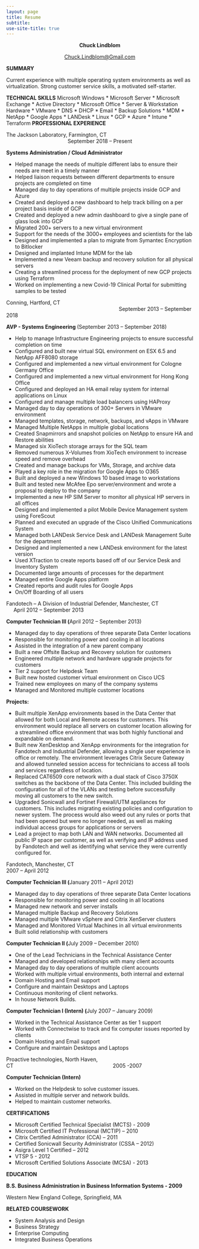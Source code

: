 ```yaml
---
layout: page
title: Resume
subtitle: 
use-site-title: true
---
```


<p style="text-align: center;"><strong>Chuck Lindblom</strong></p>
<p style="text-align: center;"><a href="mailto:Chuck.Lindblom@Gmail.com">Chuck.Lindblom@Gmail.com</a></p>
<strong>SUMMARY</strong>

Current experience with multiple operating system environments as well as virtualization. Strong customer service skills, a motivated self-starter.

<strong>TECHNICAL SKILLS</strong>
Microsoft Windows * Microsoft Server * Microsoft Exchange * Active Directory * Microsoft Office *
Server &amp; Workstation Hardware * VMware * DNS * DHCP * Email * Backup Solutions * MDM *
NetApp * Google Apps * LANDesk * Linux * GCP * Azure * Intune * Terraform
<strong>PROFESSIONAL EXPERIENCE</strong>

The Jackson Laboratory, Farmington, CT                                                              September 2018 – Present

<strong> Systems Administration / Cloud Administrator</strong>

<ul>
 <li>Helped manage the needs of multiple different labs to ensure their needs are meet in a timely manner</li>
 <li>Helped liaison requests between different departments to ensure projects are completed on time</li>
 <li>Managed day to day operations of multiple projects inside GCP and Azure</li>
 <li>Created and deployed a new dashboard to help track billing on a per project basis inside of GCP</li>
 <li>Created and deployed a new admin dashboard to give a single pane of glass look into GCP</li>
 <li>Migrated 200+ servers to a new virtual environment</li>
 <li>Support for the needs of the 3000+ employees and scientists for the lab</li>
 <li>Designed and implemented a plan to migrate from Symantec Encryption to Bitlocker</li>
 <li>Designed and implanted Intune MDM for the lab</li>
 <li>Implemented a new Veeam backup and recovery solution for all physical servers</li>
 <li>Creating a streamlined process for the deployment of new GCP projects using Terraform</li>
 <li>Worked on implementing a new Covid-19 Clinical Portal for submitting samples to be tested</li>
</ul>

Conning, Hartford, CT                                                                               September 2013 – September 2018

<strong>AVP - Systems Engineering </strong>(September 2013 – September 2018)
<ul>
 <li>Help to manage Infrastructure Engineering projects to ensure successful completion on time</li>
 <li>Configured and built new virtual SQL environment on ESX 6.5 and NetApp AFF8080 storage</li>
 <li>Configured and implemented a new virtual environment for Cologne Germany Office</li>
 <li>Configured and implemented a new virtual environment for Hong Kong Office</li>
 <li>Configured and deployed an HA email relay system for internal applications on Linux</li>
 <li>Configured and manage multiple load balancers using HAProxy</li>
 <li>Managed day to day operations of 300+ Servers in VMware environment</li>
 <li>Managed templates, storage, network, backups, and vApps in VMware</li>
 <li>Managed Multiple NetApps in multiple global locations</li>
 <li>Created Snapmirrors and snapshot policies on NetApp to ensure HA and Restore abilities</li>
 <li>Managed six XioTech storage arrays for the SQL team</li>
 <li>Removed numerous X-Volumes from XioTech environment to increase speed and remove overhead</li>
 <li>Created and manage backups for VMs, Storage, and archive data</li>
 <li>Played a key role in the migration for Google Apps to O365</li>
 <li>Built and deployed a new Windows 10 based image to workstations</li>
 <li>Built and tested new McAfee Epo server/environment and wrote a proposal to deploy to the company</li>
 <li>Implemented a new HP SIM Server to monitor all physical HP servers in all offices</li>
 <li>Designed and implemented a pilot Mobile Device Management system using ForeScout</li>
 <li>Planned and executed an upgrade of the Cisco Unified Communications System</li>
 <li>Managed both LANDesk Service Desk and LANDesk Management Suite for the department</li>
 <li>Designed and implemented a new LANDesk environment for the latest version</li>
 <li>Used XTraction to create reports based off of our Service Desk and Inventory System</li>
 <li>Documented large amounts of processes for the department</li>
 <li>Managed entire Google Apps platform</li>
 <li>Created reports and audit rules for Google Apps</li>
 <li>On/Off Boarding of all users</li>
</ul>

Fandotech – A Division of Industrial Defender, Manchester, CT                 April 2012 – September 2013

<strong>Computer Technician III (</strong>April 2012 – September 2013)
<ul>
 	<li>Managed day to day operations of three separate Data Center locations</li>
 	<li>Responsible for monitoring power and cooling in all locations</li>
 	<li>Assisted in the integration of a new parent company</li>
 	<li>Built a new Offsite Backup and Recovery solution for customers</li>
 	<li>Engineered multiple network and hardware upgrade projects for customers</li>
 	<li>Tier 2 support for Helpdesk Team</li>
 	<li>Built new hosted customer virtual environment on Cisco UCS</li>
 	<li>Trained new employees on many of the company systems</li>
 	<li>Managed and Monitored multiple customer locations</li>
</ul>

<strong>Projects:</strong>
<ul>
 	<li>Built multiple XenApp environments based in the Data Center that allowed for both Local and Remote access for customers. This environment would replace all servers on customer location allowing for a streamlined office environment that was both highly functional and expandable on demand.</li>
 	<li>Built new XenDesktop and XenApp environments for the integration for Fandotech and Industrial Defender, allowing a single user experience in office or remotely. The environment leverages Citrix Secure Gateway and allowed tunneled session access for technicians to access all tools and services regardless of location.</li>
 	<li>Replaced CAT6509 core network with a dual stack of Cisco 3750X switches as the backbone of the Data Center. This included building the configuration for all of the VLANs and testing before successfully moving all customers to the new switch.</li>
 	<li>Upgraded Sonicwall and Fortinet Firewall/UTM appliances for customers. This includes migrating existing policies and configuration to newer system. The process would also weed out any rules or ports that had been opened but were no longer needed, as well as making individual access groups for applications or servers</li>
 	<li>Lead a project to map both LAN and WAN networks. Documented all public IP space per customer, as well as verifying and IP address used by Fandotech and well as identifying what service they were currently configured for.</li>
</ul>

Fandotech, Manchester, CT                                                                                  2007 – April 2012

<strong>Computer Technician III (</strong>January 2011 – April 2012)
<ul>
 	<li>Managed day to day operations of three separate Data Center locations</li>
 	<li>Responsible for monitoring power and cooling in all locations</li>
 	<li>Managed new network and server installs</li>
 	<li>Managed multiple Backup and Recovery Solutions</li>
 	<li>Managed multiple VMware vSphere and Citrix XenServer clusters</li>
 	<li>Managed and Monitored Virtual Machines in all virtual environments</li>
 	<li>Built solid relationship with customers</li>
</ul>

<strong>Computer Technician II (</strong>July 2009 – December 2010)
<ul>
 	<li>One of the Lead Technicians in the Technical Assistance Center</li>
 	<li>Managed and developed relationships with many client accounts</li>
 	<li>Managed day to day operations of multiple client accounts</li>
 	<li>Worked with multiple virtual environments, both internal and external</li>
 	<li>Domain Hosting and Email support</li>
 	<li>Configure and maintain Desktops and Laptops</li>
 	<li>Continuous monitoring of client networks.</li>
 	<li>In house Network Builds.</li>
</ul>

<strong>Computer Technician I (Intern) (</strong>July 2007 – January 2009)
<ul>
 	<li>Worked in the Technical Assistance Center as tier 1 support</li>
 	<li>Worked with Connectwise to track and fix computer issues reported by clients</li>
 	<li>Domain Hosting and Email support</li>
 	<li>Configure and maintain Desktops and Laptops</li>
</ul>

Proactive technologies, North Haven, CT                                                                    2005 -2007

<strong>Computer Technician (Intern)</strong>
<ul>
 	<li>Worked on the Helpdesk to solve customer issues.</li>
 	<li>Assisted in multiple server and network builds.</li>
 	<li>Helped to maintain customer networks.</li>
</ul>

<strong>CERTIFICATIONS</strong>
<ul>
 	<li>Microsoft Certified Technical Specialist (MCTS) - 2009</li>
 	<li>Microsoft Certified IT Professional (MCTIP) – 2010</li>
 	<li>Citrix Certified Administrator (CCA) – 2011</li>
 	<li>Certified Sonicwall Security Administrator (CSSA – 2012)</li>
 	<li>Asigra Level 1 Certified – 2012</li>
 	<li>VTSP 5 - 2012</li>
 	<li>Microsoft Certified Solutions Associate (MCSA) - 2013</li>
</ul>

<strong>EDUCATION</strong>

<strong>B.S. Business Administration in Business Information Systems - 2009</strong>

Western New England College, Springfield, MA

<strong>RELATED COURSEWORK</strong>

<ul>
 	<li>System Analysis and Design</li>
 	<li>Business Strategy</li>
 	<li>Enterprise Computing</li>
 	<li>Integrated Business Operations</li>
</ul>
